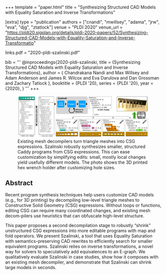 +++
template = "paper.html"
title = "Synthesizing Structured CAD Models with Equality Saturation and Inverse Transformations"

[extra]
type = "publication"
authors = ["cnandi", "mwillsey", "adama", "jrw", "eva", "djg", "ztatlock"]
venue = "PLDI 2020"
venue_url = "https://pldi20.sigplan.org/details/pldi-2020-papers/52/Synthesizing-Structured-CAD-Models-with-Equality-Saturation-and-Inverse-Transformatio"

links.pdf = "2020-pldi-szalinski.pdf"

bib = '''
@inproceedings{2020-pldi-szalinski,
  title  = {Synthesizing Structured CAD Models with Equality Saturation and Inverse Transformations},
  author = {
    Chandrakana Nandi and
    Max Willsey and
    Adam Anderson and
    James R. Wilcox and
    Eva Darulova and 
    Dan Grossman and
    Zachary Tatlock
  },
  booktitle = {PLDI '20},
  series = {PLDI '20},
  year = {2020},
}
'''
+++

<figure class="fullwidth">
  <img src="overview.png"></img>
  <caption>
  Existing mesh decompilers turn triangle meshes into CSG expressions. Szalinski
  robustly synthesizes smaller, structured Caddy programs from CSG expressions.
  This can ease customization by simplifying edits: small, mostly local changes
  yield usefully different models. The photo shows the 3D printed hex wrench
  holder after customizing hole sizes.
  </caption>
</figure>

## Abstract

Recent program synthesis techniques help users customize CAD models
(e.g., for 3D printing) by decompiling low-level triangle meshes to Constructive
Solid Geometry (CSG) expressions.
Without loops or functions, editing CSG can require many
coordinated changes, and existing mesh decom-pilers use heuristics that can
obfuscate high-level structure.

This paper proposes a second decompilation stage
to robustly “shrink” unstructured CSG expressions into more editable programs
with map and fold operators.
We present Szalinski, a tool that uses Equality
Saturation with semantics-preserving CAD rewrites to efficiently search for
smaller equivalent programs. 
Szalinski relies on inverse transformations, a novel
way for solvers to speculatively add equivalences to an E-graph.
We qualitatively evaluate Szalinski in case studies, show how it composes with an
existing mesh decompiler, and demonstrate that Szalinski can shrink large models
in seconds.

